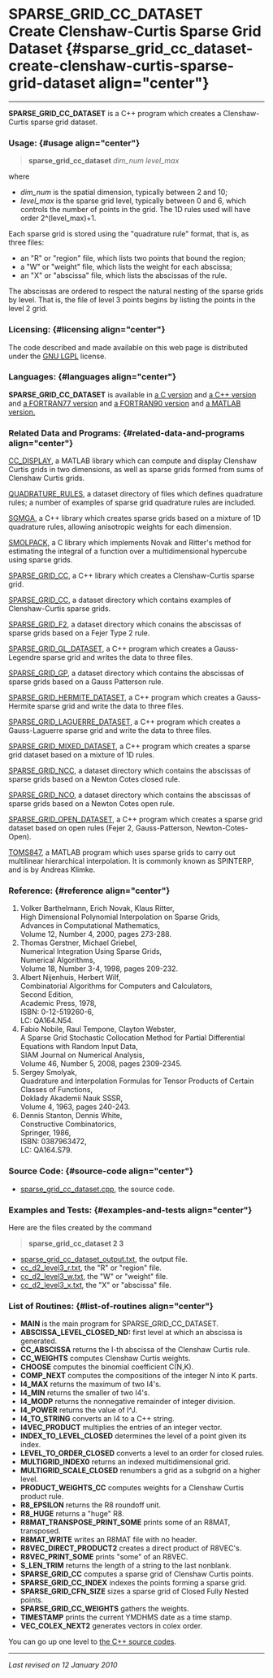 SPARSE\_GRID\_CC\_DATASET\
Create Clenshaw-Curtis Sparse Grid Dataset {#sparse_grid_cc_dataset-create-clenshaw-curtis-sparse-grid-dataset align="center"}
==========================================

------------------------------------------------------------------------

**SPARSE\_GRID\_CC\_DATASET** is a C++ program which creates a
Clenshaw-Curtis sparse grid dataset.

### Usage: {#usage align="center"}

> **sparse\_grid\_cc\_dataset** *dim\_num* *level\_max*

where

-   *dim\_num* is the spatial dimension, typically between 2 and 10;
-   *level\_max* is the sparse grid level, typically between 0 and 6,
    which controls the number of points in the grid. The 1D rules used
    will have order 2\^(level\_max)+1.

Each sparse grid is stored using the "quadrature rule" format, that is,
as three files:

-   an "R" or "region" file, which lists two points that bound the
    region;
-   a "W" or "weight" file, which lists the weight for each abscissa;
-   an "X" or "abscissa" file, which lists the abscissas of the rule.

The abscissas are ordered to respect the natural nesting of the sparse
grids by level. That is, the file of level 3 points begins by listing
the points in the level 2 grid.

### Licensing: {#licensing align="center"}

The code described and made available on this web page is distributed
under the [GNU LGPL](gnu_lgpl.txt) license.

### Languages: {#languages align="center"}

**SPARSE\_GRID\_CC\_DATASET** is available in [a C
version](../../c_src/sparse_grid_cc_dataset/sparse_grid_cc_dataset.md)
and [a C++
version](../../master/sparse_grid_cc_dataset/sparse_grid_cc_dataset.md)
and [a FORTRAN77
version](../../f77_src/sparse_grid_cc_dataset/sparse_grid_cc_dataset.md)
and [a FORTRAN90
version](../../f_src/sparse_grid_cc_dataset/sparse_grid_cc_dataset.md)
and [a MATLAB
version.](../../m_src/sparse_grid_cc_dataset/sparse_grid_cc_dataset.md)

### Related Data and Programs: {#related-data-and-programs align="center"}

[CC\_DISPLAY](../../m_src/cc_display/cc_display.md), a MATLAB library
which can compute and display Clenshaw Curtis grids in two dimensions,
as well as sparse grids formed from sums of Clenshaw Curtis grids.

[QUADRATURE\_RULES](../../datasets/quadrature_rules/quadrature_rules.md),
a dataset directory of files which defines quadrature rules; a number of
examples of sparse grid quadrature rules are included.

[SGMGA](../../master/sgmga/sgmga.md), a C++ library which creates
sparse grids based on a mixture of 1D quadrature rules, allowing
anisotropic weights for each dimension.

[SMOLPACK](../../c_src/smolpack/smolpack.md), a C library which
implements Novak and Ritter's method for estimating the integral of a
function over a multidimensional hypercube using sparse grids.

[SPARSE\_GRID\_CC](../../master/sparse_grid_cc/sparse_grid_cc.md), a
C++ library which creates a Clenshaw-Curtis sparse grid.

[SPARSE\_GRID\_CC](../../datasets/sparse_grid_cc/sparse_grid_cc.md), a
dataset directory which contains examples of Clenshaw-Curtis sparse
grids.

[SPARSE\_GRID\_F2](../../datasets/sparse_grid_f2/sparse_grid_f2.md), a
dataset directory which conains the abscissas of sparse grids based on a
Fejer Type 2 rule.

[SPARSE\_GRID\_GL\_DATASET](../../master/sparse_grid_gl_dataset/sparse_grid_gl_dataset.md),
a C++ program which creates a Gauss-Legendre sparse grid and writes the
data to three files.

[SPARSE\_GRID\_GP](../../datasets/sparse_grid_gp/sparse_grid_gp.md), a
dataset directory which contains the abscissas of sparse grids based on
a Gauss Patterson rule.

[SPARSE\_GRID\_HERMITE\_DATASET](../../master/sparse_grid_hermite_dataset/sparse_grid_hermite_dataset.md),
a C++ program which creates a Gauss-Hermite sparse grid and write the
data to three files.

[SPARSE\_GRID\_LAGUERRE\_DATASET](../../master/sparse_grid_laguerre_dataset/sparse_grid_laguerre_dataset.md),
a C++ program which creates a Gauss-Laguerre sparse grid and write the
data to three files.

[SPARSE\_GRID\_MIXED\_DATASET](../../master/sparse_grid_mixed_dataset/sparse_grid_mixed_dataset.md),
a C++ program which creates a sparse grid dataset based on a mixture of
1D rules.

[SPARSE\_GRID\_NCC](../../datasets/sparse_grid_ncc/sparse_grid_ncc.md),
a dataset directory which contains the abscissas of sparse grids based
on a Newton Cotes closed rule.

[SPARSE\_GRID\_NCO](../../datasets/sparse_grid_nco/sparse_grid_nco.md),
a dataset directory which contains the abscissas of sparse grids based
on a Newton Cotes open rule.

[SPARSE\_GRID\_OPEN\_DATASET](../../master/sparse_grid_open_dataset/sparse_grid_open_dataset.md),
a C++ program which creates a sparse grid dataset based on open rules
(Fejer 2, Gauss-Patterson, Newton-Cotes-Open).

[TOMS847](../../m_src/toms847/toms847.md), a MATLAB program which uses
sparse grids to carry out multilinear hierarchical interpolation. It is
commonly known as SPINTERP, and is by Andreas Klimke.

### Reference: {#reference align="center"}

1.  Volker Barthelmann, Erich Novak, Klaus Ritter,\
    High Dimensional Polynomial Interpolation on Sparse Grids,\
    Advances in Computational Mathematics,\
    Volume 12, Number 4, 2000, pages 273-288.
2.  Thomas Gerstner, Michael Griebel,\
    Numerical Integration Using Sparse Grids,\
    Numerical Algorithms,\
    Volume 18, Number 3-4, 1998, pages 209-232.
3.  Albert Nijenhuis, Herbert Wilf,\
    Combinatorial Algorithms for Computers and Calculators,\
    Second Edition,\
    Academic Press, 1978,\
    ISBN: 0-12-519260-6,\
    LC: QA164.N54.
4.  Fabio Nobile, Raul Tempone, Clayton Webster,\
    A Sparse Grid Stochastic Collocation Method for Partial Differential
    Equations with Random Input Data,\
    SIAM Journal on Numerical Analysis,\
    Volume 46, Number 5, 2008, pages 2309-2345.
5.  Sergey Smolyak,\
    Quadrature and Interpolation Formulas for Tensor Products of Certain
    Classes of Functions,\
    Doklady Akademii Nauk SSSR,\
    Volume 4, 1963, pages 240-243.
6.  Dennis Stanton, Dennis White,\
    Constructive Combinatorics,\
    Springer, 1986,\
    ISBN: 0387963472,\
    LC: QA164.S79.

### Source Code: {#source-code align="center"}

-   [sparse\_grid\_cc\_dataset.cpp](sparse_grid_cc_dataset.cpp), the
    source code.

### Examples and Tests: {#examples-and-tests align="center"}

Here are the files created by the command

> **sparse\_grid\_cc\_dataset 2 3**

-   [sparse\_grid\_cc\_dataset\_output.txt](sparse_grid_cc_dataset_output.txt),
    the output file.
-   [cc\_d2\_level3\_r.txt](../../datasets/sparse_grid_cc/cc_d2_level3_r.txt),
    the "R" or "region" file.
-   [cc\_d2\_level3\_w.txt](../../datasets/sparse_grid_cc/cc_d2_level3_w.txt),
    the "W" or "weight" file.
-   [cc\_d2\_level3\_x.txt](../../datasets/sparse_grid_cc/cc_d2_level3_x.txt),
    the "X" or "abscissa" file.

### List of Routines: {#list-of-routines align="center"}

-   **MAIN** is the main program for SPARSE\_GRID\_CC\_DATASET.
-   **ABSCISSA\_LEVEL\_CLOSED\_ND:** first level at which an abscissa is
    generated.
-   **CC\_ABSCISSA** returns the I-th abscissa of the Clenshaw Curtis
    rule.
-   **CC\_WEIGHTS** computes Clenshaw Curtis weights.
-   **CHOOSE** computes the binomial coefficient C(N,K).
-   **COMP\_NEXT** computes the compositions of the integer N into K
    parts.
-   **I4\_MAX** returns the maximum of two I4's.
-   **I4\_MIN** returns the smaller of two I4's.
-   **I4\_MODP** returns the nonnegative remainder of integer division.
-   **I4\_POWER** returns the value of I\^J.
-   **I4\_TO\_STRING** converts an I4 to a C++ string.
-   **I4VEC\_PRODUCT** multiplies the entries of an integer vector.
-   **INDEX\_TO\_LEVEL\_CLOSED** determines the level of a point given
    its index.
-   **LEVEL\_TO\_ORDER\_CLOSED** converts a level to an order for closed
    rules.
-   **MULTIGRID\_INDEX0** returns an indexed multidimensional grid.
-   **MULTIGRID\_SCALE\_CLOSED** renumbers a grid as a subgrid on a
    higher level.
-   **PRODUCT\_WEIGHTS\_CC** computes weights for a Clenshaw Curtis
    product rule.
-   **R8\_EPSILON** returns the R8 roundoff unit.
-   **R8\_HUGE** returns a "huge" R8.
-   **R8MAT\_TRANSPOSE\_PRINT\_SOME** prints some of an R8MAT,
    transposed.
-   **R8MAT\_WRITE** writes an R8MAT file with no header.
-   **R8VEC\_DIRECT\_PRODUCT2** creates a direct product of R8VEC's.
-   **R8VEC\_PRINT\_SOME** prints "some" of an R8VEC.
-   **S\_LEN\_TRIM** returns the length of a string to the last
    nonblank.
-   **SPARSE\_GRID\_CC** computes a sparse grid of Clenshaw Curtis
    points.
-   **SPARSE\_GRID\_CC\_INDEX** indexes the points forming a sparse
    grid.
-   **SPARSE\_GRID\_CFN\_SIZE** sizes a sparse grid of Closed Fully
    Nested points.
-   **SPARSE\_GRID\_CC\_WEIGHTS** gathers the weights.
-   **TIMESTAMP** prints the current YMDHMS date as a time stamp.
-   **VEC\_COLEX\_NEXT2** generates vectors in colex order.

You can go up one level to [the C++ source codes](../cpp_src.md).

------------------------------------------------------------------------

*Last revised on 12 January 2010*
